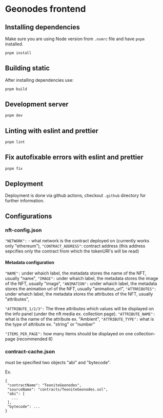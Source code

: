 # Geonodes frontend

## Installing dependencies

Make sure you are using Node version from `.nvmrc` file and have `pnpm` installed.

```bash
pnpm install
```

## Building static

After installing dependencies use:

```bash
pnpm build
```

## Development server

```bash
pnpm dev
```

## Linting with eslint and prettier

```bash
pnpm lint
```

## Fix autofixable errors with eslint and prettier

```bash
pnpm fix
```

## Deployment

Deployment is done via github actions, checkout `.github` directory for further information.


## Configurations

### nft-config.json

`"NETWORK":` - what network is the contract deployed on (currently works only "ethereum"),
`"CONTRACT_ADDRESS"`: contract address (this address sepcifies only the contract from which the tokenURI's will be read)

#### Metadata configuration
`"NAME":` under whaich label, the metadata stores the name of the NFT, usually "name",
`"IMAGE":` under whaich label, the metadata stores the image of the NFT, usually "image",
`"ANIMATION":` under whaich label, the metadata stores the animation url of the NFT, usually "animation_url",
`"ATTRRIBUTES":` under whaich label, the metadata stores the attributes of the NFT, usually "attributes",

`"ATTRIBUTE_1/2/3":` The three attributes which values will be displayed on the info panel (under the nft media ex. collection page).
`"ATTRIBUTE_NAME":` what is the name of the attribute ex. "Ambient",
`"ATTRIBUTE_TYPE":` what is the type of attribute ex. "string" or "number"

`"ITEMS_PER_PAGE":` how many items should be displayed on one collection-page (recommended 6)

### contract-cache.json

 must be specified two objects "abi" and "bytecode".

 Ex.

 ```
 {
  "contractName": "TeoniteGeonodes",
  "sourceName": "contracts/TeoniteGeonodes.sol",
  "abi": [ 
    ...
  ],
  "bytecode": ...
 }
 ```